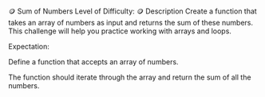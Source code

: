 🪙 Sum of Numbers
Level of Difficulty: 🪙
Description
Create a function that takes an array of numbers as input and returns the sum of these numbers. This challenge will help you practice working with arrays and loops.

Expectation:

Define a function that accepts an array of numbers.

The function should iterate through the array and return the sum of all the numbers.